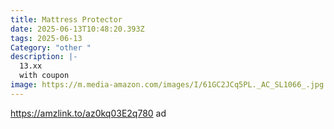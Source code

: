 ```yaml
---
title: Mattress Protector
date: 2025-06-13T10:48:20.393Z
tags: 2025-06-13
Category: "other "
description: |-
  13.xx 
  with coupon 
image: https://m.media-amazon.com/images/I/61GC2JCq5PL._AC_SL1066_.jpg
---
```

https://amzlink.to/az0kq03E2q780  ad